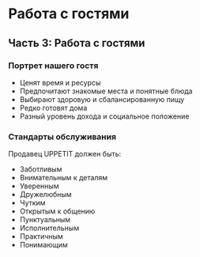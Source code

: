 # Работа с гостями

## Часть 3: Работа с гостями

### Портрет нашего гостя
- Ценят время и ресурсы
- Предпочитают знакомые места и понятные блюда
- Выбирают здоровую и сбалансированную пищу
- Редко готовят дома
- Разный уровень дохода и социальное положение

### Стандарты обслуживания
Продавец UPPETIT должен быть:
- Заботливым
- Внимательным к деталям
- Уверенным
- Дружелюбным
- Чутким
- Открытым к общению
- Пунктуальным
- Исполнительным
- Практичным
- Понимающим

